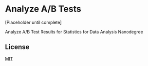 # Analyze A/B Tests

[Placeholder until complete]

Analyze A/B Test Results for Statistics for Data Analysis Nanodegree

## License

[MIT](https://choosealicense.com/licenses/mit/)
